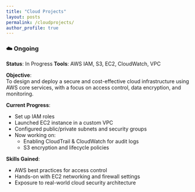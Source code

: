 ```yaml
---
title: "Cloud Projects"
layout: posts
permalink: /cloudprojects/
author_profile: true
---
```

### ☁️ Ongoing

**Status**: In Progress 
**Tools**: AWS IAM, S3, EC2, CloudWatch, VPC

**Objective**:  
To design and deploy a secure and cost-effective cloud infrastructure using AWS core services, with a focus on access control, data encryption, and monitoring.

**Current Progress**:
- Set up IAM roles 
- Launched EC2 instance in a custom VPC  
- Configured public/private subnets and security groups  
- Now working on:  
  - Enabling CloudTrail & CloudWatch for audit logs  
  - S3 encryption and lifecycle policies
    
**Skills Gained**:
- AWS best practices for access control  
- Hands-on with EC2 networking and firewall settings  
- Exposure to real-world cloud security architecture
